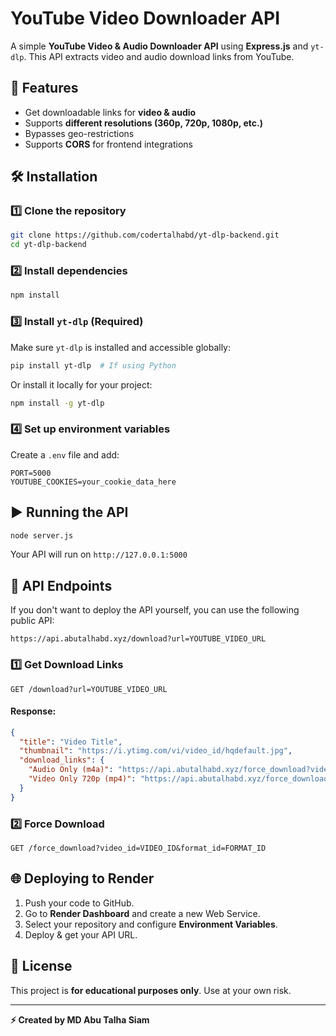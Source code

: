 # YouTube Video Downloader API

A simple **YouTube Video & Audio Downloader API** using **Express.js** and `yt-dlp`. This API extracts video and audio download links from YouTube.

## 🚀 Features
- Get downloadable links for **video & audio**
- Supports **different resolutions (360p, 720p, 1080p, etc.)**
- Bypasses geo-restrictions
- Supports **CORS** for frontend integrations

## 🛠️ Installation

### **1️⃣ Clone the repository**
```sh
git clone https://github.com/codertalhabd/yt-dlp-backend.git
cd yt-dlp-backend
```

### **2️⃣ Install dependencies**
```sh
npm install
```

### **3️⃣ Install `yt-dlp` (Required)**
Make sure `yt-dlp` is installed and accessible globally:
```sh
pip install yt-dlp  # If using Python
```
Or install it locally for your project:
```sh
npm install -g yt-dlp
```

### **4️⃣ Set up environment variables**
Create a `.env` file and add:
```env
PORT=5000
YOUTUBE_COOKIES=your_cookie_data_here
```

## ▶️ Running the API
```sh
node server.js
```
Your API will run on `http://127.0.0.1:5000`

## 📌 API Endpoints

If you don't want to deploy the API yourself, you can use the following public API:
```
https://api.abutalhabd.xyz/download?url=YOUTUBE_VIDEO_URL
```

### **1️⃣ Get Download Links**
```http
GET /download?url=YOUTUBE_VIDEO_URL
```
#### **Response:**
```json
{
  "title": "Video Title",
  "thumbnail": "https://i.ytimg.com/vi/video_id/hqdefault.jpg",
  "download_links": {
    "Audio Only (m4a)": "https://api.abutalhabd.xyz/force_download?video_id=xyz&format_id=140",
    "Video Only 720p (mp4)": "https://api.abutalhabd.xyz/force_download?video_id=xyz&format_id=136"
  }
}
```

### **2️⃣ Force Download**
```http
GET /force_download?video_id=VIDEO_ID&format_id=FORMAT_ID
```

## 🌐 Deploying to Render
1. Push your code to GitHub.
2. Go to **Render Dashboard** and create a new Web Service.
3. Select your repository and configure **Environment Variables**.
4. Deploy & get your API URL.

## 📜 License
This project is **for educational purposes only**. Use at your own risk.

---
**⚡ Created by MD Abu Talha Siam**
